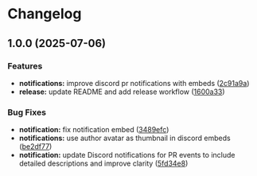 # Changelog

## 1.0.0 (2025-07-06)


### Features

* **notifications:** improve discord pr notifications with embeds ([2c91a9a](https://github.com/taroj1205/discord-notification/commit/2c91a9aae271ec329ee9c5921b323ee64c88841d))
* **release:** update README and add release workflow ([1600a33](https://github.com/taroj1205/discord-notification/commit/1600a331d961d731eb684cca631198afa2d3d173))


### Bug Fixes

* **notification:** fix notification embed ([3489efc](https://github.com/taroj1205/discord-notification/commit/3489efc79e22abecd6f31774e15ff2bdb717f0cc))
* **notifications:** use author avatar as thumbnail in discord embeds ([be2df77](https://github.com/taroj1205/discord-notification/commit/be2df77ca84c8e30332645b9d90487aad159ea60))
* **notification:** update Discord notifications for PR events to include detailed descriptions and improve clarity ([5fd34e8](https://github.com/taroj1205/discord-notification/commit/5fd34e84c209598cf0e98f6014be110dd8321a6c))
